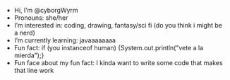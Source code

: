 - Hi, I’m @cyborgWyrm
- Pronouns: she/her
- I’m interested in: coding, drawing, fantasy/sci fi (do you think i might be a nerd)
- I’m currently learning: javaaaaaaaa
- Fun fact: if (you instanceof human) {System.out.println("vete a la mierda");}
- Fun face about my fun fact: I kinda want to write some code that makes that line work

<!---
cyborgWyrm/cyborgWyrm is a ✨ special ✨ repository because its `README.md` (this file) appears on your GitHub profile.
You can click the Preview link to take a look at your changes.
--->
